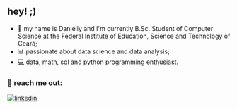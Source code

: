 ## hey! ;)
- 🥰 my name is Danielly and I'm currently B.Sc. Student of Computer Science at the Federal Institute of Education, Science and Technology of Ceará;
- 📊 passionate about data science and data analysis;
- 💻 data, math, sql and python programming enthusiast.
  
### 🔗 reach me out:

[![linkedin](https://img.shields.io/badge/linkedin-0A66C2?style=for-the-badge&logo=linkedin&logoColor=white)](https://www.linkedin.com/in/daniellyspaulino/)

